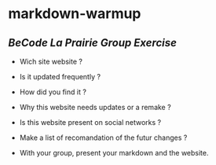 # markdown-warmup

## *BeCode La Prairie Group Exercise*


 - Wich site website ?
 

 - Is it updated frequently ?
 

 - How did you find it ?
 

 - Why this website needs updates or a remake ?
 

 - Is this website present on social networks ?
 

 - Make a list of recomandation of the futur changes ?
 

 - With your group, present your markdown and the website.
